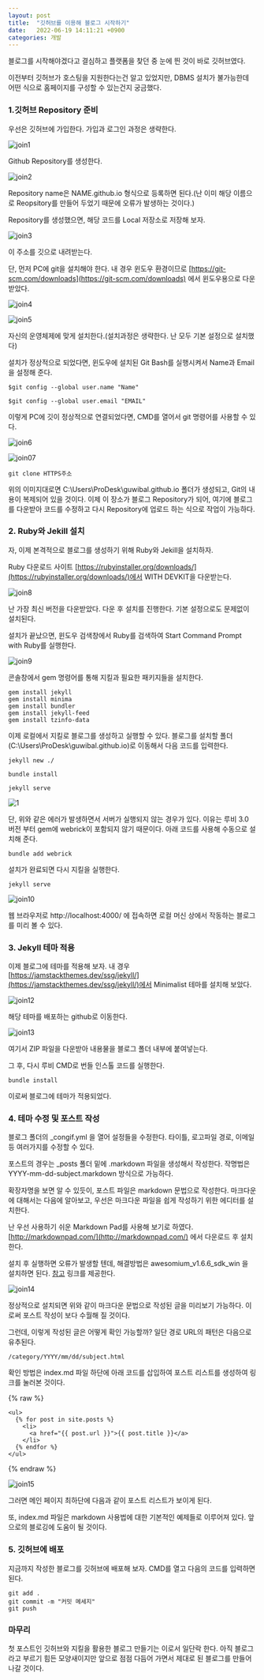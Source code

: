 ```yaml
---
layout: post
title:  "깃허브를 이용해 블로그 시작하기"
date:   2022-06-19 14:11:21 +0900
categories: 개발
---
```

블로그를 시작해야겠다고 결심하고 플랫폼을 찾던 중 눈에 띈 것이 바로 깃허브였다.  

이전부터 깃허브가 호스팅을 지원한다는건 알고 있었지만, DBMS 설치가 불가능한데 어떤 식으로 홈페이지를 구성할 수 있는건지 궁금했다.  

### 1.깃허브 Repository 준비 
 
우선은 깃허브에 가입한다. 가입과 로그인 과정은 생략한다.  

![join1](https://user-images.githubusercontent.com/89822715/174467381-c6453b53-fe76-4084-9e58-f22a07ebae34.PNG)

Github Repository를 생성한다.  

![join2](https://user-images.githubusercontent.com/89822715/174467444-eeaa6dac-fbca-4f3d-9284-91373ad039bf.png)

Repository name은 NAME.github.io 형식으로 등록하면 된다.(난 이미 해당 이름으로 Reopsitory를 만들어 두었기 때문에 오류가 발생하는 것이다.)

Repository를 생성했으면, 해당 코드를 Local 저장소로 저장해 보자.  

![join3](https://user-images.githubusercontent.com/89822715/174469641-60b7dd76-f48d-46c1-9e52-1daa6de27277.png)
  
이 주소를 깃으로 내려받는다.

단, 먼저 PC에 git을 설치해야 한다. 내 경우 윈도우 환경이므로 [https://git-scm.com/downloads](https://git-scm.com/downloads) 에서 윈도우용으로 다운받았다.  

![join4](https://user-images.githubusercontent.com/89822715/174469844-7c4ec0e6-2c15-4f20-bf81-c7099486f011.png)  

![join5](https://user-images.githubusercontent.com/89822715/174469921-15fde5a0-dc60-49d6-9821-7fae4f9e4b00.png)  

자신의 운영체제에 맞게 설치한다.(설치과정은 생략한다. 난 모두 기본 설정으로 설치했다)  

설치가 정상적으로 되었다면, 윈도우에 설치된 Git Bash를 실행시켜서 Name과 Email을 설정해 준다.  

```
$git config --global user.name "Name"  
```
```
$git config --global user.email "EMAIL" 
```

이렇게 PC에 깃이 정상적으로 연결되었다면, CMD를 열어서 git 명령어를 사용할 수 있다.  

![join6](https://user-images.githubusercontent.com/89822715/174470179-4b9accab-33e1-4a0b-8988-bf132d834f50.png)


![join07](https://user-images.githubusercontent.com/89822715/174470298-28fb52ef-ce29-4b46-8d2b-3cd692569c48.png)


```
git clone HTTPS주소
```

위의 이미지대로면 C:\Users\ProDesk\guwibal.github.io 폴더가 생성되고, Git의 내용이 복제되어 있을 것이다. 이제 이 장소가 블로그 Repository가 되어, 여기에 블로그를 다운받아 코드를 수정하고 다시 Repository에 업로드 하는 식으로 작업이 가능하다.

### 2. Ruby와 Jekill 설치

자, 이제 본격적으로 블로그를 생성하기 위해 Ruby와 Jekill을 설치하자.

Ruby 다운로드 사이트 [https://rubyinstaller.org/downloads/](https://rubyinstaller.org/downloads/)에서 WITH DEVKIT을 다운받는다.

![join8](https://user-images.githubusercontent.com/89822715/174470533-e08b4db3-73c3-400c-b938-aea52454900e.png)

난 가장 최신 버전을 다운받았다. 다운 후 설치를 진행한다. 기본 설정으로도 문제없이 설치된다.

설치가 끝났으면, 윈도우 검색창에서 Ruby를 검색하여 Start Command Prompt with Ruby를 실행한다.

![join9](https://user-images.githubusercontent.com/89822715/174470859-bddb9db4-40f4-48d7-a367-fb6b5265d15a.png)

콘솔창에서 gem 명령어를 통해 지킬과 필요한 패키지들을 설치한다.

```
gem install jekyll  
gem install minima  
gem install bundler  
gem install jekyll-feed  
gem install tzinfo-data  
```

이제 로컬에서 지킬로 블로그를 생성하고 실행할 수 있다. 블로그를 설치할 폴더(C:\Users\ProDesk\guwibal.github.io)로 이동해서 다음 코드를 입력한다.

```
jekyll new ./
```

```
bundle install
```

```
jekyll serve
```

![1](https://user-images.githubusercontent.com/89822715/174471205-10f38e24-8b37-4321-bc56-16ba1f2ae219.PNG)

단, 위와 같은 에러가 발생하면서 서버가 실행되지 않는 경우가 있다. 이유는 루비 3.0 버전 부터 gem에 webrick이 포함되지 않기 때문이다. 아래 코드를 사용해 수동으로 설치해 준다.

```
bundle add webrick
```

설치가 완료되면 다시 지킬을 실행한다.

```
jekyll serve
```

![join10](https://user-images.githubusercontent.com/89822715/174471314-784df98f-321b-4e38-8c98-f16ae7e9f80a.png)

웹 브라우저로 http://localhost:4000/ 에 접속하면 로컬 머신 상에서 작동하는 블로그를 미리 볼 수 있다.

### 3. Jekyll 테마 적용

이제 블로그에 테마를 적용해 보자. 내 경우 [https://jamstackthemes.dev/ssg/jekyll/](https://jamstackthemes.dev/ssg/jekyll/)에서 Minimalist 테마를 설치해 보았다.

![join12](https://user-images.githubusercontent.com/89822715/174471726-2b4c9369-867e-4762-8166-0ad5379ce8db.png)

해당 테마를 배포하는 github로 이동한다.

![join13](https://user-images.githubusercontent.com/89822715/174471829-23a577b4-fee0-4384-9396-ce9408264f1f.png)

여기서 ZIP 파일을 다운받아 내용물을 블로그 폴더 내부에 붙여넣는다.

그 후, 다시 루비 CMD로 번들 인스톨 코드를 실행한다.

```
bundle install
```

이로써 블로그에 테마가 적용되었다.

### 4. 테마 수정 및 포스트 작성

블로그 폴더의 _congif.yml 을 열어 설정들을 수정한다. 타이틀, 로고파일 경로, 이메일 등 여러가지를 수정할 수 있다.

포스트의 경우는 _posts 폴더 밑에 .markdown 파일을 생성해서 작성한다. 작명법은 YYYY-mm-dd-subject.markdown 방식으로 가능하다.

확장자명을 보면 알 수 있듯이, 포스트 파일은 markdown 문법으로 작성한다. 마크다운에 대해서는 다음에 알아보고, 우선은 마크다운 파일을 쉽게 작성하기 위한 에디터를 설치한다.

난 우선 사용하기 쉬운 Markdown Pad를 사용해 보기로 하였다. [http://markdownpad.com/](http://markdownpad.com/) 에서 다운로드 후 설치한다.

설치 후 실행하면 오류가 발생할 텐데, 해결방법은 awesomium_v1.6.6_sdk_win 을 설치하면 된다. [참고](http://markdownpad.com/faq.html#livepreview-directx) 링크를 제공한다.

![join14](https://user-images.githubusercontent.com/89822715/174472958-75d57228-25da-4268-9ea3-c5800b6f8227.png)

정상적으로 설치되면 위와 같이 마크다운 문법으로 작성된 글을 미리보기 가능하다. 이로써 포스트 작성이 보다 수월해 질 것이다.

그런데, 이렇게 작성된 글은 어떻게 확인 가능할까? 일단 경로 URL의 패턴은 다음으로 유추된다.

```
/category/YYYY/mm/dd/subject.html
```

확인 방법은 index.md 파일 하단에 아래 코드를 삽입하여 포스트 리스트를 생성하여 링크를 눌러본 것이다.

{% raw %}
```
<ul>
  {% for post in site.posts %}
    <li>
      <a href="{{ post.url }}">{{ post.title }}</a>
    </li>
  {% endfor %}
</ul>
```
{% endraw %}

![join15](https://user-images.githubusercontent.com/89822715/174473374-d3e9cd63-e234-460f-8a33-cd62afe29d73.png)

그러면 메인 페이지 최하단에 다음과 같이 포스트 리스트가 보이게 된다.

또, index.md 파일은 markdown 사용법에 대한 기본적인 예제들로 이루어져 있다. 앞으로의 블로깅에 도움이 될 것이다.

### 5. 깃허브에 배포

지금까지 작성한 블로그를 깃허브에 배포해 보자. CMD를 열고 다음의 코드를 입력하면 된다.

```
git add .  
git commit -m "커밋 메세지"  
git push
```

### 마무리

첫 포스트인 깃허브와 지킬을 활용한 블로그 만들기는 이로서 일단락 한다. 아직 블로그라고 부르기 힘든 모양새이지만 앞으로 점점 다듬어 가면서 제대로 된 블로그를 만들어 나갈 것이다.